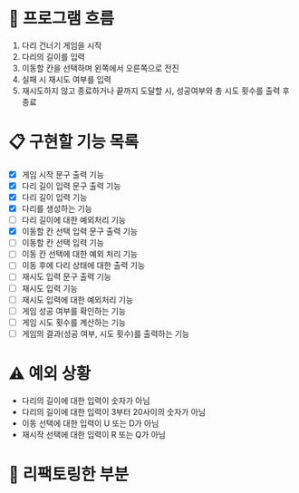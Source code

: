 # 🌊 프로그램 흐름
1. 다리 건너기 게임을 시작
2. 다리의 길이를 입력
3. 이동할 칸을 선택하며 왼쪽에서 오른쪽으로 전진
4. 실패 시 재시도 여부를 입력
5. 재시도하지 않고 종료하거나 끝까지 도달할 시, 성공여부와 총 시도 횟수를 출력 후 종료

# 📋 구현할 기능 목록
- [X] 게임 시작 문구 출력 기능
- [X] 다리 길이 입력 문구 출력 기능
- [X] 다리 길이 입력 기능
- [X] 다리를 생성하는 기능
- [ ] 다리 길이에 대한 예외처리 기능
- [X] 이동할 칸 선택 입력 문구 출력 기능
- [ ] 이동할 칸 선택 입력 기능
- [ ] 이동 칸 선택에 대한 예외 처리 기능
- [ ] 이동 후에 다리 상태에 대한 출력 기능
- [ ] 재시도 입력 문구 출력 기능
- [ ] 재시도 입력 기능
- [ ] 재시도 입력에 대한 예외처리 기능
- [ ] 게임 성공 여부를 확인하는 기능
- [ ] 게임 시도 횟수를 계산하는 기능
- [ ] 게임의 결과(성공 여부, 시도 횟수)를 출력하는 기능

# ⚠️ 예외 상황
- 다리의 길이에 대한 입력이 숫자가 아님
- 다리의 길이에 대한 입력이 3부터 20사이의 숫자가 아님
- 이동 선택에 대한 입력이 U 또는 D가 아님
- 재시작 선택에 대한 입력이 R 또는 Q가 아님

# 🔧 리팩토링한 부분
